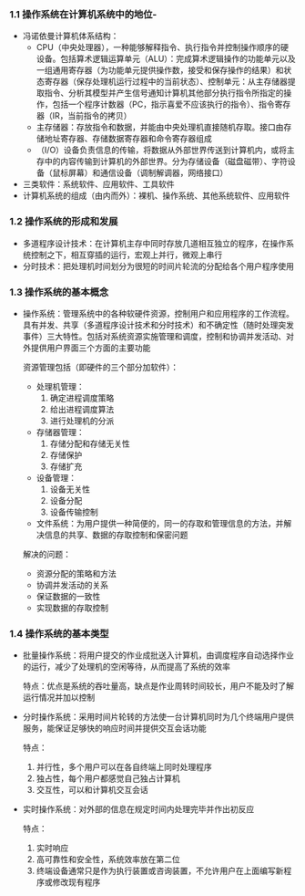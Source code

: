 ### 1.1 操作系统在计算机系统中的地位-

- 冯诺依曼计算机体系结构：
  - CPU（中央处理器），一种能够解释指令、执行指令并控制操作顺序的硬设备。包括算术逻辑运算单元（ALU）：完成算术逻辑操作的功能单元以及一组通用寄存器（为功能单元提供操作数，接受和保存操作的结果）和状态寄存器（保存处理机运行过程中的当前状态）、控制单元：从主存储器提取指令、分析其模型并产生信号通知计算机其他部分执行指令所指定的操作，包括一个程序计数器（PC，指示喜爱不应该执行的指令）、指令寄存器（IR，当前指令的拷贝）
  - 主存储器：存放指令和数据，并能由中央处理机直接随机存取。接口由存储地址寄存器、存储数据寄存器和命令寄存器组成
  - （I/O）设备负责信息的传输，将数据从外部世界传送到计算机内，或将主存中的内容传输到计算机的外部世界。分为存储设备（磁盘磁带）、字符设备（鼠标屏幕）和通信设备（调制解调器，网络接口）
- 三类软件：系统软件、应用软件、工具软件
- 计算机系统的组成（由内而外）：裸机、操作系统、其他系统软件、应用软件

### 1.2 操作系统的形成和发展

- 多道程序设计技术：在计算机主存中同时存放几道相互独立的程序，在操作系统控制之下，相互穿插的运行，宏观上并行，微观上串行
- 分时技术：把处理机时间划分为很短的时间片轮流的分配给各个用户程序使用

### 1.3 操作系统的基本概念

- 操作系统：管理系统中的各种软硬件资源，控制用户和应用程序的工作流程。具有并发、共享（多道程序设计技术和分时技术）和不确定性（随时处理突发事件）三大特性。包括对系统资源实施管理和调度，控制和协调并发活动、对外提供用户界面三个方面的主要功能

  资源管理包括（即硬件的三个部分加软件）：

  - 处理机管理：
    1. 确定进程调度策略
    2. 给出进程调度算法
    3. 进行处理机的分派
  - 存储器管理：
    1. 存储分配和存储无关性
    2. 存储保护
    3. 存储扩充
  - 设备管理：
    1. 设备无关性
    2. 设备分配
    3. 设备传输控制
  - 文件系统：为用户提供一种简便的，同一的存取和管理信息的方法，并解决信息的共享、数据的存取控制和保密问题

  解决的问题：

  - 资源分配的策略和方法
  - 协调并发活动的关系
  - 保证数据的一致性
  - 实现数据的存取控制

### 1.4 操作系统的基本类型

- 批量操作系统：将用户提交的作业成批送入计算机，由调度程序自动选择作业的运行，减少了处理机的空闲等待，从而提高了系统的效率

  特点：优点是系统的吞吐量高，缺点是作业周转时间较长，用户不能及时了解运行情况并加以控制

- 分时操作系统：采用时间片轮转的方法使一台计算机同时为几个终端用户提供服务，能保证足够快的响应时间并提供交互会话功能

  特点：

  1. 并行性，多个用户可以在各自终端上同时处理程序
  2. 独占性，每个用户都感觉自己独占计算机
  3. 交互性，可以和计算机交互会话

- 实时操作系统：对外部的信息在规定时间内处理完毕并作出初反应

  特点：

  1. 实时响应
  2. 高可靠性和安全性，系统效率放在第二位
  3. 终端设备通常只是作为执行装置或咨询装置，不允许用户在上面编写新程序或修改现有程序

